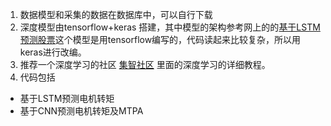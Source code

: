 1. 数据模型和采集的数据在数据库中，可以自行下载  
2. 深度模型由tensorflow+keras 搭建，其中模型的架构参考网上的的[基于LSTM预测股票](https://blog.csdn.net/songyunli1111/article/details/78513811/)这个模型是用tensorflow编写的，代码读起来比较复杂，所以用keras进行改编。  
3. 推荐一个深度学习的社区 [集智社区](https://jizhi.im/community/discuss/2017-03-13-10-9-2-pm) 里面的深度学习的详细教程。  
4. 代码包括  
+ 基于LSTM预测电机转矩  
+ 基于CNN预测电机转矩及MTPA 
